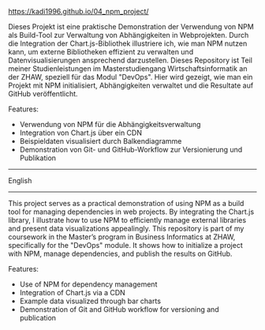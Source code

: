 https://kadi1996.github.io/04_npm_project/

Dieses Projekt ist eine praktische Demonstration der Verwendung von NPM als Build-Tool zur Verwaltung von Abhängigkeiten in Webprojekten. 
Durch die Integration der Chart.js-Bibliothek illustriere ich, wie man NPM nutzen kann, um externe Bibliotheken effizient zu verwalten und Datenvisualisierungen ansprechend darzustellen. 
Dieses Repository ist Teil meiner Studienleistungen im Masterstudiengang Wirtschaftsinformatik an der ZHAW, speziell für das Modul "DevOps". 
Hier wird gezeigt, wie man ein Projekt mit NPM initialisiert, Abhängigkeiten verwaltet und die Resultate auf GitHub veröffentlicht.

Features: 

- Verwendung von NPM für die Abhängigkeitsverwaltung
- Integration von Chart.js über ein CDN
- Beispieldaten visualisiert durch Balkendiagramme
- Demonstration von Git- und GitHub-Workflow zur Versionierung und Publikation

_________________
English
_________________

This project serves as a practical demonstration of using NPM as a build tool for managing dependencies in web projects. 
By integrating the Chart.js library, I illustrate how to use NPM to efficiently manage external libraries and present data visualizations appealingly. 
This repository is part of my coursework in the Master’s program in Business Informatics at ZHAW, specifically for the "DevOps" module. 
It shows how to initialize a project with NPM, manage dependencies, and publish the results on GitHub.

Features:

- Use of NPM for dependency management
- Integration of Chart.js via a CDN
- Example data visualized through bar charts
- Demonstration of Git and GitHub workflow for versioning and publication
